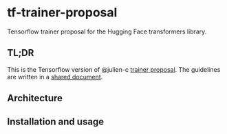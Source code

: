 # tf-trainer-proposal
Tensorflow trainer proposal for the Hugging Face transformers library.

## TL;DR
This is the Tensorflow version of @julien-c [trainer proposal](https://github.com/julien-c/trainer-proposal). The guidelines are written in a [shared document](https://docs.google.com/document/d/1WAR9uuOZpu7T_6TNPHrxIvrNbrUs7Ggy3WjjDwjayzA/edit#heading=h.tzvypnpe7axy).

## Architecture

## Installation and usage

